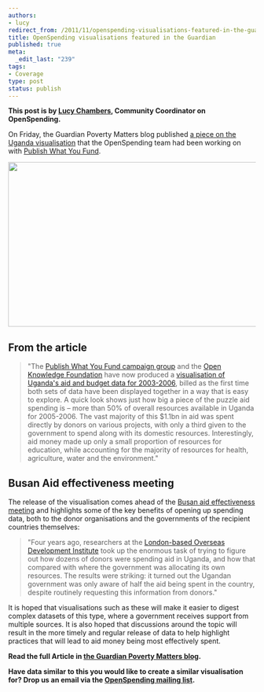```yaml
--- 
authors:
- lucy
redirect_from: /2011/11/openspending-visualisations-featured-in-the-guardian/
title: OpenSpending visualisations featured in the Guardian
published: true
meta: 
  _edit_last: "239"
tags: 
- Coverage
type: post
status: publish
---
```

**This post is by [Lucy Chambers](http://okfn.org/members/lucychambers), Community Coordinator on OpenSpending.** 

On Friday, the Guardian Poverty Matters blog published [a piece on the Uganda visualisation](http://www.guardian.co.uk/global-development/poverty-matters/2011/nov/25/uganda-aid-confusion-analyse-spending?newsfeed=true) that the OpenSpending team had been working on with [Publish What You Fund](http://www.publishwhatyoufund.org/). 

<img alt="" src="http://farm8.staticflickr.com/7024/6417743801_4a67740798_z.jpg" title="Uganda Aid visualisation Guardian Publish What You Fund" class="alignnone" width="640" height="335" />

## From the article

> "The [Publish What You Fund campaign group](http://www.publishwhatyoufund.org/) and the [Open Knowledge Foundation](http://okfn.org) have now produced a [visualisation of Uganda's aid and budget data for 2003-2006](http://www.publishwhatyoufund.org/uganda/uganda-with-data.htm#/^/2004/~/aid-and-domestic-spending-in-uganda-br----ugx-), billed as the first time both sets of data have been displayed together in a way that is easy to explore. A quick look shows just how big a piece of the puzzle aid spending is – more than 50% of overall resources available in Uganda for 2005-2006. The vast majority of this $1.1bn in aid was spent directly by donors on various projects, with only a third given to the government to spend along with its domestic resources. Interestingly, aid money made up only a small proportion of resources for education, while accounting for the majority of resources for health, agriculture, water and the environment."

## Busan Aid effectiveness meeting

The release of the visualisation comes ahead of the [Busan aid effectiveness meeting](http://www.aideffectiveness.org/busanhlf4/) and highlights some of the key benefits of opening up spending data, both to the donor organisations and the governments of the recipient countries themselves: 

> "Four years ago, researchers at the [London-based Overseas Development Institute](http://www.odi.org.uk/) took up the enormous task of trying to figure out how dozens of donors were spending aid in Uganda, and how that compared with where the government was allocating its own resources. The results were striking: it turned out the Ugandan government was only aware of half the aid being spent in the country, despite routinely requesting this information from donors."

It is hoped that visualisations such as these will make it easier to digest complex datasets of this type, where a government receives support from multiple sources. It is also hoped that discussions around the topic will result in the more timely and regular release of data to help highlight practices that will lead to aid money being most effectively spent. 

**Read the full Article in [the Guardian Poverty Matters blog](http://www.guardian.co.uk/global-development/poverty-matters/2011/nov/25/uganda-aid-confusion-analyse-spending?newsfeed=true).** 

**Have data similar to this you would like to create a similar visualisation for? Drop us an email via the [OpenSpending mailing list](http://lists.okfn.org/mailman/listinfo/openspending).**
